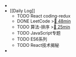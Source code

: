 -
- [[Daily Log]]
	- TODO React coding-redux
	- DONE LeetCode >[🍅 48min](#agenda-pomo://?t=f-1687242140865-2400%2Cp-1687245351659-457)
	- TODO 算法-排序 >[🍅 25min](#agenda-pomo://?t=f-1687246984675-1500)
	- TODO JavaScript专题
	- TODO ES6系列
	- TODO React技术揭秘
-